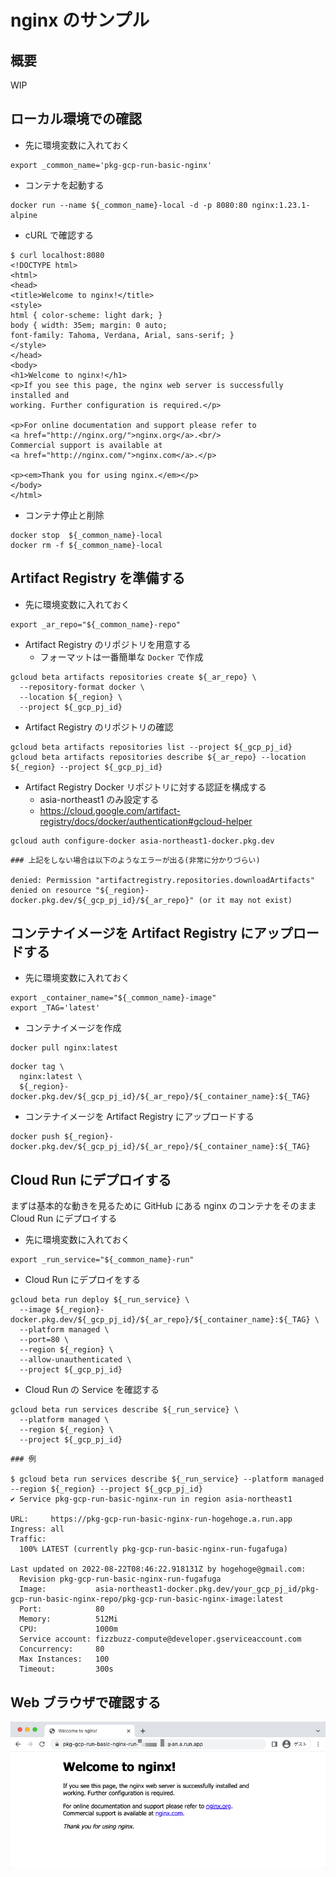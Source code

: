 # nginx のサンプル

## 概要

WIP

## ローカル環境での確認

+ 先に環境変数に入れておく

```
export _common_name='pkg-gcp-run-basic-nginx'
```

+ コンテナを起動する

```
docker run --name ${_common_name}-local -d -p 8080:80 nginx:1.23.1-alpine
```

+ cURL で確認する

```
$ curl localhost:8080
<!DOCTYPE html>
<html>
<head>
<title>Welcome to nginx!</title>
<style>
html { color-scheme: light dark; }
body { width: 35em; margin: 0 auto;
font-family: Tahoma, Verdana, Arial, sans-serif; }
</style>
</head>
<body>
<h1>Welcome to nginx!</h1>
<p>If you see this page, the nginx web server is successfully installed and
working. Further configuration is required.</p>

<p>For online documentation and support please refer to
<a href="http://nginx.org/">nginx.org</a>.<br/>
Commercial support is available at
<a href="http://nginx.com/">nginx.com</a>.</p>

<p><em>Thank you for using nginx.</em></p>
</body>
</html>
```

+ コンテナ停止と削除

```
docker stop  ${_common_name}-local
docker rm -f ${_common_name}-local
```

## Artifact Registry を準備する

+ 先に環境変数に入れておく

```
export _ar_repo="${_common_name}-repo"
```

+ Artifact Registry のリポジトリを用意する
  + フォーマットは一番簡単な `Docker` で作成

```
gcloud beta artifacts repositories create ${_ar_repo} \
  --repository-format docker \
  --location ${_region} \
  --project ${_gcp_pj_id}
```

+ Artifact Registry のリポジトリの確認

```
gcloud beta artifacts repositories list --project ${_gcp_pj_id}
gcloud beta artifacts repositories describe ${_ar_repo} --location ${_region} --project ${_gcp_pj_id}
```

+ Artifact Registry Docker リポジトリに対する認証を構成する
  + asia-northeast1 のみ設定する
  + https://cloud.google.com/artifact-registry/docs/docker/authentication#gcloud-helper

```
gcloud auth configure-docker asia-northeast1-docker.pkg.dev
```
```
### 上記をしない場合は以下のようなエラーが出る(非常に分かりづらい)

denied: Permission "artifactregistry.repositories.downloadArtifacts" denied on resource "${_region}-docker.pkg.dev/${_gcp_pj_id}/${_ar_repo}" (or it may not exist)
```

## コンテナイメージを Artifact Registry にアップロードする

+ 先に環境変数に入れておく

```
export _container_name="${_common_name}-image"
export _TAG='latest'
```

+ コンテナイメージを作成

```
docker pull nginx:latest
```
```
docker tag \
  nginx:latest \
  ${_region}-docker.pkg.dev/${_gcp_pj_id}/${_ar_repo}/${_container_name}:${_TAG}
```

+ コンテナイメージを Artifact Registry にアップロードする

```
docker push ${_region}-docker.pkg.dev/${_gcp_pj_id}/${_ar_repo}/${_container_name}:${_TAG}
```

## Cloud Run にデプロイする

まずは基本的な動きを見るために GitHub にある nginx のコンテナをそのまま Cloud Run にデプロイする

+ 先に環境変数に入れておく

```
export _run_service="${_common_name}-run"
```

+ Cloud Run にデプロイをする

```
gcloud beta run deploy ${_run_service} \
  --image ${_region}-docker.pkg.dev/${_gcp_pj_id}/${_ar_repo}/${_container_name}:${_TAG} \
  --platform managed \
  --port=80 \
  --region ${_region} \
  --allow-unauthenticated \
  --project ${_gcp_pj_id}
```

+ Cloud Run の Service を確認する

```
gcloud beta run services describe ${_run_service} \
  --platform managed \
  --region ${_region} \
  --project ${_gcp_pj_id}
```
```
### 例

$ gcloud beta run services describe ${_run_service} --platform managed --region ${_region} --project ${_gcp_pj_id}
✔ Service pkg-gcp-run-basic-nginx-run in region asia-northeast1

URL:     https://pkg-gcp-run-basic-nginx-run-hogehoge.a.run.app
Ingress: all
Traffic:
  100% LATEST (currently pkg-gcp-run-basic-nginx-run-fugafuga)

Last updated on 2022-08-22T08:46:22.918131Z by hogehoge@gmail.com:
  Revision pkg-gcp-run-basic-nginx-run-fugafuga
  Image:           asia-northeast1-docker.pkg.dev/your_gcp_pj_id/pkg-gcp-run-basic-nginx-repo/pkg-gcp-run-basic-nginx-image:latest
  Port:            80
  Memory:          512Mi
  CPU:             1000m
  Service account: fizzbuzz-compute@developer.gserviceaccount.com
  Concurrency:     80
  Max Instances:   100
  Timeout:         300s
```

## Web ブラウザで確認する

![](./pkg-gcp-run-basic-nginx-01.png)
